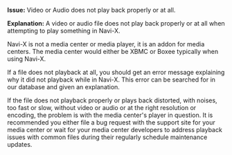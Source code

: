 **Issue:** Video or Audio does not play back properly or at all.


**Explanation:**
A video or audio file does not play back properly or at all when attempting to play something in Navi-X.

Navi-X is not a media center or media player, it is an addon for media centers. The media center would either be XBMC or Boxee typically when using Navi-X.

If a file does not playback at all, you should get an error message explaining why it did not playback while in Navi-X. This error can be searched for in our database and given an explanation.

If the file does not playback properly or plays back distorted, with noises, too fast or slow, without video or audio or at the right resolution or encoding, the problem is with the media center's player in question. It is recommended you either file a bug request with the support site for your media center or wait for your media center developers to address playback issues with common files during their regularly schedule maintenance updates.